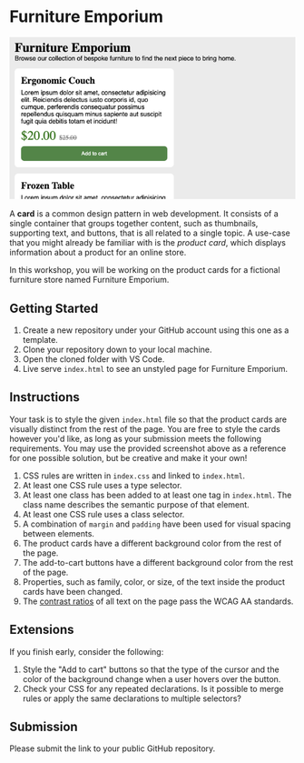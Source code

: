 # Furniture Emporium

![Screenshot of a possible solution to the workshop](/images/example.png)

A **card** is a common design pattern in web development. It consists of a single container that groups together content, such as thumbnails, supporting text, and buttons, that is all related to a single topic. A use-case that you might already be familiar with is the _product card_, which displays information about a product for an online store.

In this workshop, you will be working on the product cards for a fictional furniture store named Furniture Emporium.

## Getting Started

1. Create a new repository under your GitHub account using this one as a template.
2. Clone your repository down to your local machine.
3. Open the cloned folder with VS Code.
4. Live serve `index.html` to see an unstyled page for Furniture Emporium.

## Instructions

Your task is to style the given `index.html` file so that the product cards are visually distinct from the rest of the page. You are free to style the cards however you'd like, as long as your submission meets the following requirements. You may use the provided screenshot above as a reference for one possible solution, but be creative and make it your own!

1. CSS rules are written in `index.css` and linked to `index.html`.
2. At least one CSS rule uses a type selector.
3. At least one class has been added to at least one tag in `index.html`. The class name describes the semantic purpose of that element.
4. At least one CSS rule uses a class selector.
5. A combination of `margin` and `padding` have been used for visual spacing between elements.
6. The product cards have a different background color from the rest of the page.
7. The add-to-cart buttons have a different background color from the rest of the page.
8. Properties, such as family, color, or size, of the text inside the product cards have been changed.
9. The [contrast ratios](https://webaim.org/resources/contrastchecker/) of all text on the page pass the WCAG AA standards.

## Extensions

If you finish early, consider the following:

1. Style the "Add to cart" buttons so that the type of the cursor and the color of the background change when a user hovers over the button.
2. Check your CSS for any repeated declarations. Is it possible to merge rules or apply the same declarations to multiple selectors?

## Submission

Please submit the link to your public GitHub repository.
